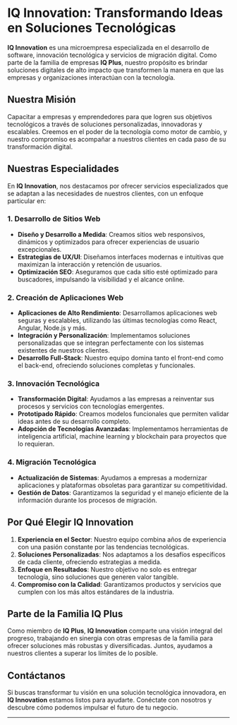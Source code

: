 # **IQ Innovation: Transformando Ideas en Soluciones Tecnológicas**

**IQ Innovation** es una microempresa especializada en el desarrollo de software, innovación tecnológica y servicios de migración digital. Como parte de la familia de empresas **IQ Plus**, nuestro propósito es brindar soluciones digitales de alto impacto que transformen la manera en que las empresas y organizaciones interactúan con la tecnología.

## **Nuestra Misión**
Capacitar a empresas y emprendedores para que logren sus objetivos tecnológicos a través de soluciones personalizadas, innovadoras y escalables. Creemos en el poder de la tecnología como motor de cambio, y nuestro compromiso es acompañar a nuestros clientes en cada paso de su transformación digital.

## **Nuestras Especialidades**
En **IQ Innovation**, nos destacamos por ofrecer servicios especializados que se adaptan a las necesidades de nuestros clientes, con un enfoque particular en:

### **1. Desarrollo de Sitios Web**
- **Diseño y Desarrollo a Medida**: Creamos sitios web responsivos, dinámicos y optimizados para ofrecer experiencias de usuario excepcionales.
- **Estrategias de UX/UI**: Diseñamos interfaces modernas e intuitivas que maximizan la interacción y retención de usuarios.
- **Optimización SEO**: Aseguramos que cada sitio esté optimizado para buscadores, impulsando la visibilidad y el alcance online.

### **2. Creación de Aplicaciones Web**
- **Aplicaciones de Alto Rendimiento**: Desarrollamos aplicaciones web seguras y escalables, utilizando las últimas tecnologías como React, Angular, Node.js y más.
- **Integración y Personalización**: Implementamos soluciones personalizadas que se integran perfectamente con los sistemas existentes de nuestros clientes.
- **Desarrollo Full-Stack**: Nuestro equipo domina tanto el front-end como el back-end, ofreciendo soluciones completas y funcionales.

### **3. Innovación Tecnológica**
- **Transformación Digital**: Ayudamos a las empresas a reinventar sus procesos y servicios con tecnologías emergentes.
- **Prototipado Rápido**: Creamos modelos funcionales que permiten validar ideas antes de su desarrollo completo.
- **Adopción de Tecnologías Avanzadas**: Implementamos herramientas de inteligencia artificial, machine learning y blockchain para proyectos que lo requieran.

### **4. Migración Tecnológica**
- **Actualización de Sistemas**: Ayudamos a empresas a modernizar aplicaciones y plataformas obsoletas para garantizar su competitividad.
- **Gestión de Datos**: Garantizamos la seguridad y el manejo eficiente de la información durante los procesos de migración.

## **Por Qué Elegir IQ Innovation**
1. **Experiencia en el Sector**: Nuestro equipo combina años de experiencia con una pasión constante por las tendencias tecnológicas.
2. **Soluciones Personalizadas**: Nos adaptamos a los desafíos específicos de cada cliente, ofreciendo estrategias a medida.
3. **Enfoque en Resultados**: Nuestro objetivo no solo es entregar tecnología, sino soluciones que generen valor tangible.
4. **Compromiso con la Calidad**: Garantizamos productos y servicios que cumplen con los más altos estándares de la industria.

## **Parte de la Familia IQ Plus**
Como miembro de **IQ Plus**, **IQ Innovation** comparte una visión integral del progreso, trabajando en sinergia con otras empresas de la familia para ofrecer soluciones más robustas y diversificadas. Juntos, ayudamos a nuestros clientes a superar los límites de lo posible.

## **Contáctanos**
Si buscas transformar tu visión en una solución tecnológica innovadora, en **IQ Innovation** estamos listos para ayudarte. Conéctate con nosotros y descubre cómo podemos impulsar el futuro de tu negocio.

---
